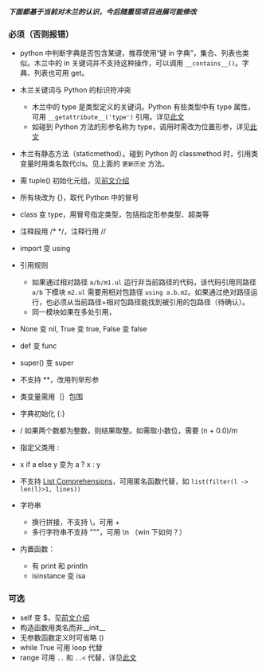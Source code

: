 ***下面都基于当前对木兰的认识，今后随重现项目进展可能修改***

### 必须（否则报错）

- python 中判断字典是否包含某键，推荐使用“键 in 字典”，集合、列表也类似。木兰中的 in 关键词并不支持这种操作，可以调用 `__contains__()`。字典、列表也可用 get。

- 木兰关键词与 Python 的标识符冲突
  - 木兰中的 type 是类型定义的关键词。Python 有些类型中有 type 属性，可用 `__getattribute__('type')` 引用。详见[此文](https://zhuanlan.zhihu.com/p/262835743)
  - 如碰到 Python 方法的形参名称为 type，调用时需改为位置形参，详见[此文](https://zhuanlan.zhihu.com/p/277557485)

- 木兰有静态方法（staticmethod）。碰到 Python 的 classmethod 时，引用类变量时用类名取代cls。见上面的 `更新历史` 方法。
- 需 tuple() 初始化元组，见[前文介绍](https://zhuanlan.zhihu.com/p/266428706)
- 所有块改为 {}，取代 Python 中的冒号
- class 变 type，用冒号指定类型，包括指定形参类型、超类等
- 注释段用 /* */，注释行用 //
- import 变 using
- 引用规则
  - 如果通过相对路径 `a/b/m1.ul` 运行非当前路径的代码，该代码引用同路径 `a/b` 下模块 `m2.ul` 需要用相对包路径 `using a.b.m2`。如果通过绝对路径运行，也必须从当前路径+相对包路径能找到被引用的包路径（待确认）。
  - 同一模块如果在多处引用，
- None 变 nil, True 变 true, False 变 false
- def 变 func
- super() 变 super
- 不支持 **，改用列举形参
- 类变量需用｛｝包围
- 字典初始化 {:}
- / 如果两个数都为整数，则结果取整。如需取小数位，需要 (n + 0.0)/m
- 指定父类用 : 
- x if a else y 变为 a ? x : y
- 不支持 [List Comprehensions](https://docs.python.org/3.7/tutorial/datastructures.html#list-comprehensions)，可用匿名函数代替，如 `list(filter(l -> len(l)>1, lines))`
- 字符串
  - 换行拼接，不支持 \，可用 +
  - 多行字符串不支持 """，可用 \n （win 下如何？）
- 内置函数：
  - 有 print 和 println
  - isinstance 变 isa

### 可选

- self 变 $，见[前文介绍](https://zhuanlan.zhihu.com/p/261048633)
- 构造函数用类名而非__init__
- 无参数函数定义时可省略 ()
- while True 可用 loop 代替
- range 可用 `..` 和 `..<` 代替，详见[此文](https://zhuanlan.zhihu.com/p/157251383)